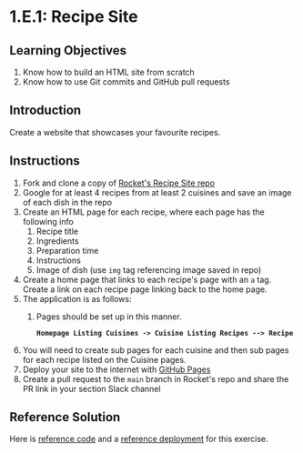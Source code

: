 # 1.E.1: Recipe Site

## Learning Objectives

1. Know how to build an HTML site from scratch
2. Know how to use Git commits and GitHub pull requests

## Introduction

Create a website that showcases your favourite recipes.

## Instructions

1. Fork and clone a copy of <a href="https://github.com/rocketacademy/recipe-site-bootcamp" target="_blank">Rocket's Recipe Site repo</a>
2. Google for at least 4 recipes from at least 2 cuisines and save an image of each dish in the repo
3. Create an HTML page for each recipe, where each page has the following info
   1. Recipe title
   2. Ingredients
   3. Preparation time
   4. Instructions
   5. Image of dish (use `img` tag referencing image saved in repo)
4. Create a home page that links to each recipe's page with an `a` tag. Create a link on each recipe page linking back to the home page.
5. The application is as follows:
   1.  Pages should be set up in this manner.&#x20;

       <pre><code><strong>Homepage Listing Cuisines -> Cuisine Listing Recipes --> Recipe
       </strong></code></pre>
6. You will need to create sub pages for each cuisine and then sub pages for each recipe listed on the Cuisine pages.&#x20;
7. Deploy your site to the internet with <a href="https://docs.github.com/en/pages/getting-started-with-github-pages/configuring-a-publishing-source-for-your-github-pages-site" target="_blank">GitHub Pages</a>
8. Create a pull request to the `main` branch in Rocket's repo and share the PR link in your section Slack channel

## Reference Solution

Here is <a href="https://github.com/rocketacademy/recipe-site-bootcamp/tree/solution" target="_blank">reference code</a> and a <a href="https://rocketacademy.github.io/recipe-site-bootcamp/" target="_blank">reference deployment</a> for this exercise.
